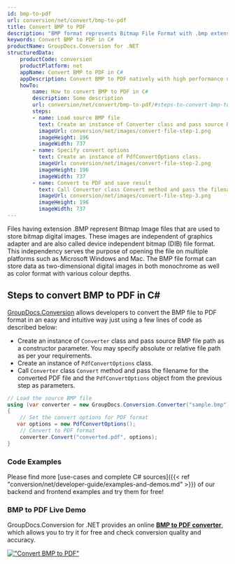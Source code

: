 ```yaml
---
id: bmp-to-pdf
url: conversion/net/convert/bmp-to-pdf
title: Convert BMP to PDF
description: "BMP format represents Bitmap File Format with .bmp extension. Learn how to convert BMP to PDF file programmatically in C# language using GroupDocs.Conversion for .NET library."
keywords: Convert BMP to PDF in C#
productName: GroupDocs.Conversion for .NET
structuredData:
    productCode: conversion
    productPlatform: net
    appName: Convert BMP to PDF in C#
    appDescription: Convert BMP to PDF natively with high performance using C# language and server side GroupDocs.Conversion for .NET APIs, without the use of any software like Microsoft or Open Office.
    howTo:
        name: How to convert BMP to PDF in C# 
        description: Some description
        url: conversion/net/convert/bmp-to-pdf/#steps-to-convert-bmp-to-pdf-in-c
        steps:
        - name: Load source BMP file 
          text: Create an instance of Converter class and pass source BMP file path as a constructor parameter. You may specify absolute or relative file path as per your requirements. 
          imageUrl: conversion/net/images/convert-file-step-1.png
          imageHeight: 196
          imageWidth: 737
        - name: Specify convert options 
          text: Create an instance of PdfConvertOptions class.
          imageUrl: conversion/net/images/convert-file-step-2.png
          imageHeight: 196
          imageWidth: 737
        - name: Convert to PDF and save result 
          text: Call Converter class Convert method and pass the filename for the converted HTML file and the PdfConvertOptions object from the previous step as parameters.
          imageUrl: conversion/net/images/convert-file-step-3.png
          imageHeight: 196
          imageWidth: 737
---
```


Files having extension .BMP represent Bitmap Image files that are used to store bitmap digital images. These images are independent of graphics adapter and are also called device independent bitmap (DIB) file format. This independency serves the purpose of opening the file on multiple platforms such as Microsoft Windows and Mac. The BMP file format can store data as two-dimensional digital images  in both monochrome as well as color format with various colour depths.

## Steps to convert BMP to PDF in C#

[GroupDocs.Conversion](https://products.groupdocs.com/conversion/net) allows developers to convert the BMP file to PDF format in an easy and intuitive way just using a few lines of code as described below:

* Create an instance of `Converter` class and pass source BMP file path as a constructor parameter. You may specify absolute or relative file path as per your requirements. 
* Create an instance of `PdfConvertOptions` class.
* Call `Converter` class `Convert` method and pass the filename for the converted PDF file and the `PdfConvertOptions` object from the previous step as parameters.

```csharp
// Load the source BMP file
using (var converter = new GroupDocs.Conversion.Converter("sample.bmp"))
{
    // Set the convert options for PDF format
   var options = new PdfConvertOptions();
    // Convert to PDF format
    converter.Convert("converted.pdf", options);
}
```

### Code Examples

Please find more [use-cases and complete C# sources]({{< ref "conversion/net/developer-guide/examples-and-demos.md" >}}) of our backend and frontend examples and try them for free!

### BMP to PDF Live Demo

GroupDocs.Conversion for .NET provides an online [**BMP to PDF converter**](https://products.groupdocs.app/conversion/bmp-to-pdf), which allows you to try it for free and check conversion quality and accuracy.

[!["Convert BMP to PDF"](conversion/net/images/convert-to-pdf/convert-bmp-to-pdf.png)](https://products.groupdocs.app/conversion/bmp-to-pdf)